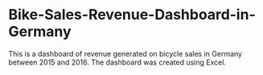 # Bike-Sales-Revenue-Dashboard-in-Germany
This is a dashboard of revenue generated on bicycle sales in Germany between 2015 and 2016. The dashboard was created using Excel.
